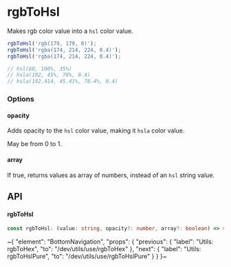 
# rgbToHsl

Makes rgb color value into a `hsl` color value.

```ts
rgbToHsl('rgb(179, 179, 0)');
rgbToHsl('rgba(174, 214, 224, 0.4)');
rgbToHsl('rgba(174, 214, 224, 0.4)');

// hsl(60, 100%, 35%)
// hsla(192, 45%, 78%, 0.4)
// hsla(192.414, 45.41%, 78.4%, 0.4)
```

### Options

#### opacity

Adds opacity to the `hsl` color value, making it `hsla` color value.

May be from 0 to 1.

#### array

If true, returns values as array of numbers, instead of an `hsl` string value.


## API

#### rgbToHsl

```ts
const rgbToHsl: (value: string, opacity?: number, array?: boolean) => string | number[];
```


~{
  "element": "BottomNavigation",
  "props": {
    "previous": {
      "label": "Utils: rgbToHex",
      "to": "/dev/utils/use/rgbToHex"
    },
    "next": {
      "label": "Utils: rgbToHslPure",
      "to": "/dev/utils/use/rgbToHslPure"
    }
  }
}~
